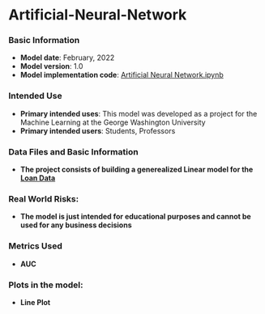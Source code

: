 # Artificial-Neural-Network

### Basic Information

* **Model date**: February, 2022
* **Model version**: 1.0
* **Model implementation code**: [Artificial Neural Network.ipynb](https://github.com/ZAM1997/Artificial-Neural-Network/blob/main/ANN.ipynb)

### Intended Use
* **Primary intended uses**: This model was developed as a project for the Machine Learning at the George Washington University
* **Primary intended users**: Students, Professors

### Data Files and Basic Information
* **The project consists of building a generealized Linear model for the [Loan Data](https://github.com/ZAM1997/Artificial-Neural-Network/blob/main/loan_clean.csv)**

### Real World Risks:
* **The model is just intended for educational purposes and cannot be used for any business decisions**

### Metrics Used
* **AUC**

### Plots in the model:
* **Line Plot**


